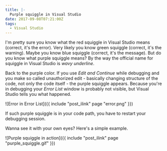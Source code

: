 ```yaml
---
title: |-
  Purple squiggle in Visual Studio
date: 2017-09-08T07:21:00Z
tags:
  - Visual Studio
---
```

I'm pretty sure you know what the red squiggle in Visual Studio means (correct, it's the error). Very likely you know green squiggle (correct, it's the warning). Maybe you know blue squiggle (correct, it's the message). But do you know what purple squiggle means? By the way the official name for squiggle in Visual Studio is _wavy underline_.

<!-- excerpt -->

Back to the purple color. If you use _Edit and Continue_ while debugging and you make so called unauthorized edit - basically changing structure of the code, not only the code itself - the purple squiggle appears. Because you're in debugging your _Error List_ window is probably not visible, but Visual Studio tells you what happened.

![Error in Error List]({{ include "post_ilink" page "error.png" }})

If such purple squiggle is in your code path, you have to restart your debugging session.

Wanna see it with your own eyes? Here's a simple example.

![Purple squiggle in action]({{ include "post_ilink" page "purple_squiggle.gif" }})